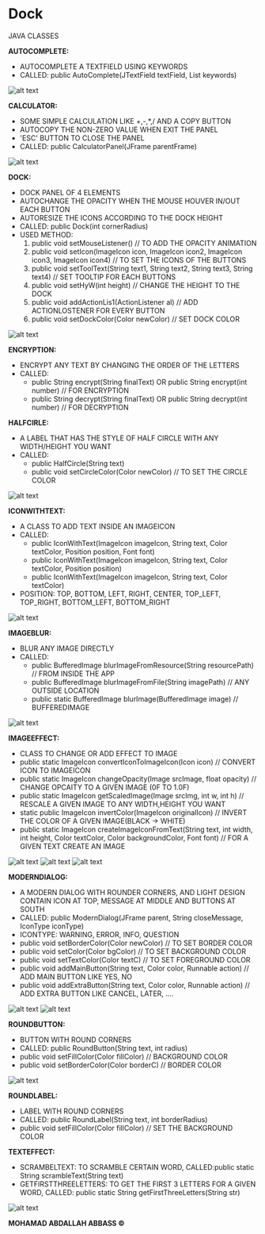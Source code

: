 # Dock
JAVA CLASSES



**AUTOCOMPLETE:** 
  - AUTOCOMPLETE A TEXTFIELD USING KEYWORDS
  - CALLED: public AutoComplete(JTextField textField, List<String> keywords)
    
![alt text](https://github.com/MhmdSAbdlh/mhmdsabdlh-class/blob/main/preview/autocomplete.png)



**CALCULATOR:**
  - SOME SIMPLE CALCULATION LIKE +,-,*,/ AND A COPY BUTTON
  - AUTOCOPY THE NON-ZERO VALUE WHEN EXIT THE PANEL
  - 'ESC' BUTTON TO CLOSE THE PANEL
  - CALLED: public CalculatorPanel(JFrame parentFrame)

![alt text](https://github.com/MhmdSAbdlh/mhmdsabdlh-class/blob/main/preview/calculator.png)



**DOCK:**
  - DOCK PANEL OF 4 ELEMENTS
  - AUTOCHANGE THE OPACITY WHEN THE MOUSE HOUVER IN/OUT EACH BUTTON
  - AUTORESIZE THE ICONS ACCORDING TO THE DOCK HEIGHT
  - CALLED: public Dock(int cornerRadius)
  - USED METHOD: 
    1. public void setMouseListener() // TO ADD THE OPACITY ANIMATION
    2. public void setIcon(ImageIcon icon, ImageIcon icon2, ImageIcon icon3, ImageIcon icon4) // TO SET THE ICONS OF THE BUTTONS
    3. public void setToolText(String text1, String text2, String text3, String text4) // SET TOOLTIP FOR EACH BUTTONS
    4. public void setHyW(int height) // CHANGE THE HEIGHT TO THE DOCK
    5. public void addActionLis1(ActionListener al) // ADD ACTIONLOSTENER FOR EVERY BUTTON
    6. public void setDockColor(Color newColor) // SET DOCK COLOR

![alt text](https://github.com/MhmdSAbdlh/mhmdsabdlh-class/blob/main/preview/dock.png)



**ENCRYPTION:**
 - ENCRYPT ANY TEXT BY CHANGING THE ORDER OF THE LETTERS
 - CALLED:
   * public String encrypt(String finalText) OR public String encrypt(int number) // FOR ENCRYPTION
   * public String decrypt(String finalText) OR public String decrypt(int number) // FOR DECRYPTION



**HALFCIRLE:**
  - A LABEL THAT HAS THE STYLE OF HALF CIRCLE WITH ANY WIDTH/HEIGHT YOU WANT
  - CALLED:
    * public HalfCircle(String text)
    * public void setCircleColor(Color newColor) // TO SET THE CIRCLE COLOR
	  
![alt text](https://github.com/MhmdSAbdlh/mhmdsabdlh-class/blob/main/preview/halfcirle.png)



**ICONWITHTEXT:**
  - A CLASS TO ADD TEXT INSIDE AN IMAGEICON
  - CALLED:
    * public IconWithText(ImageIcon imageIcon, String text, Color textColor, Position position, Font font)
    * public IconWithText(ImageIcon imageIcon, String text, Color textColor, Position position)
    * public IconWithText(ImageIcon imageIcon, String text, Color textColor)
 - POSITION: TOP, BOTTOM, LEFT, RIGHT, CENTER, TOP_LEFT, TOP_RIGHT, BOTTOM_LEFT, BOTTOM_RIGHT

![alt text](https://github.com/MhmdSAbdlh/mhmdsabdlh-class/blob/main/preview/iconwithtext.png)



**IMAGEBLUR:**
  - BLUR ANY IMAGE DIRECTLY
  - CALLED:
    * public BufferedImage blurImageFromResource(String resourcePath) // FROM INSIDE THE APP
    * public BufferedImage blurImageFromFile(String imagePath) // ANY OUTSIDE LOCATION
    * public static BufferedImage blurImage(BufferedImage image) // BUFFEREDIMAGE

![alt text](https://github.com/MhmdSAbdlh/mhmdsabdlh-class/blob/main/preview/imageblur.png)



**IMAGEEFFECT:**
 - CLASS TO CHANGE OR ADD EFFECT TO IMAGE
 - public static ImageIcon convertIconToImageIcon(Icon icon) // CONVERT ICON TO IMAGEICON
 - public static ImageIcon changeOpacity(Image srcImage, float opacity) // CHANGE OPCAITY TO A GIVEN IMAGE (0F TO 1.0F)
 - public static ImageIcon getScaledImage(Image srcImg, int w, int h) // RESCALE A GIVEN IMAGE TO ANY WIDTH,HEIGHT YOU WANT
 - static public ImageIcon invertColor(ImageIcon originalIcon) // INVERT THE COLOR OF A GIVEN IMAGE(BLACK -> WHITE)
 - public static ImageIcon createImageIconFromText(String text, int width, int height, Color textColor, Color backgroundColor, Font font) // FOR A GIVEN TEXT CREATE AN IMAGE

![alt text](https://github.com/MhmdSAbdlh/mhmdsabdlh-class/blob/main/preview/invertcolor.png)
![alt text](https://github.com/MhmdSAbdlh/mhmdsabdlh-class/blob/main/preview/opacity.png)
![alt text](https://github.com/MhmdSAbdlh/mhmdsabdlh-class/blob/main/preview/texttoimage.png)



**MODERNDIALOG:**
  - A MODERN DIALOG WITH ROUNDER CORNERS, AND LIGHT DESIGN CONTAIN ICON AT TOP, MESSAGE AT MIDDLE AND BUTTONS AT SOUTH
  - CALLED: public ModernDialog(JFrame parent, String closeMessage, IconType iconType)
  - ICONTYPE: WARNING, ERROR, INFO, QUESTION
  - public void setBorderColor(Color newColor) // TO SET BORDER COLOR
  - public void setColor(Color bgColor) // TO SET BACKGROUND COLOR
  - public void setTextColor(Color textC) // TO SET FOREGROUND COLOR
  - public void addMainButton(String text, Color color, Runnable action) // ADD MAIN BUTTON LIKE YES, NO
  - public void addExtraButton(String text, Color color, Runnable action) // ADD EXTRA BUTTON LIKE CANCEL, LATER, ....

![alt text](https://github.com/MhmdSAbdlh/mhmdsabdlh-class/blob/main/preview/moderndialog1.png)
![alt text](https://github.com/MhmdSAbdlh/mhmdsabdlh-class/blob/main/preview/moderndialog2.png)



**ROUNDBUTTON:**
  - BUTTON WITH ROUND CORNERS
  - CALLED: public RoundButton(String text, int radius)
  - public void setFillColor(Color fillColor) // BACKGROUND COLOR
  - public void setBorderColor(Color borderC) // BORDER COLOR

![alt text](https://github.com/MhmdSAbdlh/mhmdsabdlh-class/blob/main/preview/roundbutton.png)



**ROUNDLABEL:**
  - LABEL WITH ROUND CORNERS
  - CALLED: public RoundLabel(String text, int borderRadius)
  - public void setFillColor(Color fillColor) // SET THE BACKGROUND COLOR



**TEXTEFFECT:**
  - SCRAMBELTEXT: TO SCRAMBLE CERTAIN WORD, CALLED:public static String scrambleText(String text)
  - GETFIRSTTHREELETTERS: TO GET THE FIRST 3 LETTERS FOR A GIVEN WORD, CALLED: public static String getFirstThreeLetters(String str)
  
![alt text](https://github.com/MhmdSAbdlh/mhmdsabdlh-class/blob/main/preview/scramble.png)



**MOHAMAD ABDALLAH ABBASS ©**
